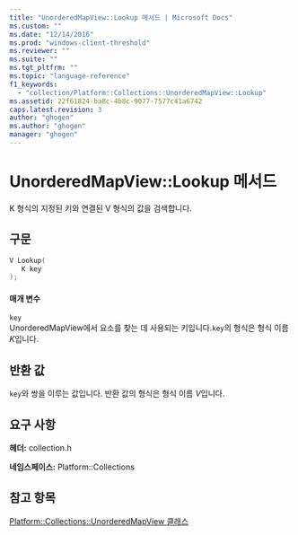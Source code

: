 ```yaml
---
title: "UnorderedMapView::Lookup 메서드 | Microsoft Docs"
ms.custom: ""
ms.date: "12/14/2016"
ms.prod: "windows-client-threshold"
ms.reviewer: ""
ms.suite: ""
ms.tgt_pltfrm: ""
ms.topic: "language-reference"
f1_keywords: 
  - "collection/Platform::Collections::UnorderedMapView::Lookup"
ms.assetid: 22f61824-ba8c-4b8c-9077-7577c41a6742
caps.latest.revision: 3
author: "ghogen"
ms.author: "ghogen"
manager: "ghogen"
---
```

# UnorderedMapView::Lookup 메서드
K 형식의 지정된 키와 연결된 V 형식의 값을 검색합니다.  
  
## 구문  
  
```cpp  
V Lookup(  
   K key  
);  
```  
  
#### 매개 변수  
 `key`  
 UnorderedMapView에서 요소를 찾는 데 사용되는 키입니다.`key`의 형식은 형식 이름 *K*입니다.  
  
## 반환 값  
 `key`와 쌍을 이루는 값입니다. 반환 값의 형식은 형식 이름 *V*입니다.  
  
## 요구 사항  
 **헤더:** collection.h  
  
 **네임스페이스:** Platform::Collections  
  
## 참고 항목  
 [Platform::Collections::UnorderedMapView 클래스](../cppcx/platform-collections-unorderedmapview-class.md)